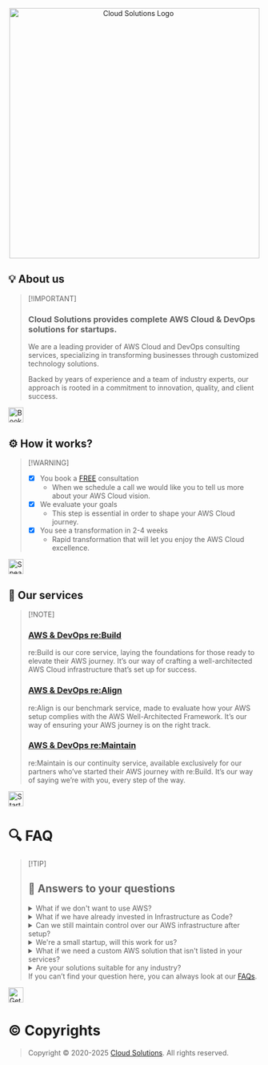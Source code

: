 <p align="center">
    <img src="https://cdn.thecloudsolutions.com/wp-content/uploads/2023/10/favicon-512x512-1.png" alt="Cloud Solutions Logo" height="500">
</p>

## 💡 About us
>
> [!IMPORTANT]
>
> ### Cloud Solutions provides complete AWS Cloud & DevOps solutions for startups.
>
> We are a leading provider of AWS Cloud and DevOps consulting services, specializing in transforming businesses through customized technology solutions.
>
> Backed by years of experience and a team of industry experts, our approach is rooted in a commitment to innovation, quality, and client success.
>
<a href="https://thecloudsolutions.com/contact-us" title="Book a FREE consultation!"><img src="https://img.shields.io/badge/Book_a_FREE_consultation!-6150E8?style=for-the-badge" alt="Book a FREE consultation!" height="30"></a>

## ⚙️ How it works?
>
> [!WARNING]
>
> - [x] You book a <a href="https://thecloudsolutions.com/contact-us" title="Book a FREE consultation!">FREE</a> consultation
>   - When we schedule a call we would like you to tell us more about your AWS Cloud vision.
> - [x] We evaluate your goals
>   - This step is essential in order to shape your AWS Cloud journey.
> - [x] You see a transformation in 2-4 weeks
>   - Rapid transformation that will let you enjoy the AWS Cloud excellence.
>
<a href="https://thecloudsolutions.com/contact-us" title="Speak to an AWS expert!"><img src="https://img.shields.io/badge/Speak_to_an_AWS_expert!-F3AF4A?style=for-the-badge" alt="Speak to an AWS expert!" height="30"></a>

## 🚀 Our services
>
> [!NOTE]
>
> ### <a href="https://thecloudsolutions.com/aws-and-devops-re-build/" title="Cloud Solutions - AWS & DevOps re:Build">AWS & DevOps re:Build</a>
>
> re:Build is our core service, laying the foundations for those ready to elevate their AWS journey. It’s our way of crafting a well-architected AWS Cloud infrastructure that’s set up for success.
>
> ### <a href="https://thecloudsolutions.com/aws-and-devops-re-align/" title="Cloud Solutions - AWS & DevOps re:Align">AWS & DevOps re:Align</a>
>
> re:Align is our benchmark service, made to evaluate how your AWS setup complies with the AWS Well-Architected Framework. It’s our way of ensuring your AWS journey is on the right track.
>
> ### <a href="https://thecloudsolutions.com/aws-and-devops-re-maintain/" title="Cloud Solutions - AWS & DevOps re:Maintain">AWS & DevOps re:Maintain</a>
>
> re:Maintain is our continuity service, available exclusively for our partners who’ve started their AWS journey with re:Build. It’s our way of saying we’re with you, every step of the way.
>
<a href="https://thecloudsolutions.com/contact-us" title="Start your journey today!"><img src="https://img.shields.io/badge/Start_your_journey_today!-0969DA?style=for-the-badge" alt="Start your journey today!" height="30"></a>

# 🔍 FAQ
>
> [!TIP]
>
> ## 💭 Answers to your questions
>
> <details>
> <summary>What if we don't want to use AWS?</summary>
> We understand that AWS might not be everyone's choice. We can certainly appreciate the strengths of platforms like Azure and GCP, but AWS is our specialty, and we stick to what we know best. If AWS isn't what you're looking for, we're probably not the right fit. You'll get the best results with a team that's as passionate about other platforms as we are about AWS. We believe in doing one thing really well, and for us, that's AWS.
> </details>
> <details>
> <summary>What if we have already invested in Infrastructure as Code?</summary>
> We value the work you've put into your infrastructure. Where it makes sense, we'll aim to integrate and improve upon your existing Infrastructure as Code, especially any code that is specific to your applications. We aim to enhance and optimize your infrastructure, integrating it with AWS best practices for a seamless and efficient operation.
> </details>
> <details>
> <summary>Can we still maintain control over our AWS infrastructure after setup?</summary>
> Absolutely. We believe in transparency and control. Our main goal is to set up and optimise your AWS environment, but you retain full ownership and control. We'll provide the knowledge and tools for your team to take the wheel and successfully navigate your AWS infrastructure.
> </details>
> <details>
> <summary>We're a small startup, will this work for us?</summary>
> Your size doesn't dictate your ability to leverage AWS. Whether you're big or small, what matters is your willingness to adapt and scale. It's about where you're going, not where you are right now. If your startup's goals align with the efficiency, scalability, and innovation that AWS provides, we're likely a good match. Let's have a conversation to determine if our services can accelerate your journey.
> </details>
> <details>
> <summary>What if we need a custom AWS solution that isn't listed in your services?</summary>
> We love challenges! Our team thrives on crafting custom solutions that meet your specific needs. Whether you have a requirement that's off the beaten path or need innovation that's not on our standard list, we're eager to dive in. We're ready to listen, understand, and develop the AWS infrastructure that's just right for you. Let's collaborate to create a solution that's as unique as your business.
> </details>
> <details>
> <summary>Are your solutions suitable for any industry?</summary>
> Yes, they generally are. AWS offers a broad set of tools that can be customized for different industries, and we've got the experience to match those tools to your specific needs. Each industry comes with its own set of challenges and requirements, and our team is skilled at tailoring AWS solutions that respect these nuances. From healthcare compliance to fintech security, we customize our services to fit your industry's demands
> </details>
> If you can’t find your question here, you can always look at our <a href="https://thecloudsolutions.com/faq/" title="FAQ">FAQs</a>.
>
<a href="https://thecloudsolutions.com/contact-us" title="Get in touch!"><img src="https://img.shields.io/badge/Get_in_touch!-3FB950?style=for-the-badge" alt="Get in touch!" height="30"></a>

# ©️ Copyrights
>
> Copyright © 2020-2025 <a href="https://thecloudsolutions.com/" title="Cloud Solutions - AWS Cloud & DevOps services for startups!">Cloud Solutions</a>. All rights reserved.
